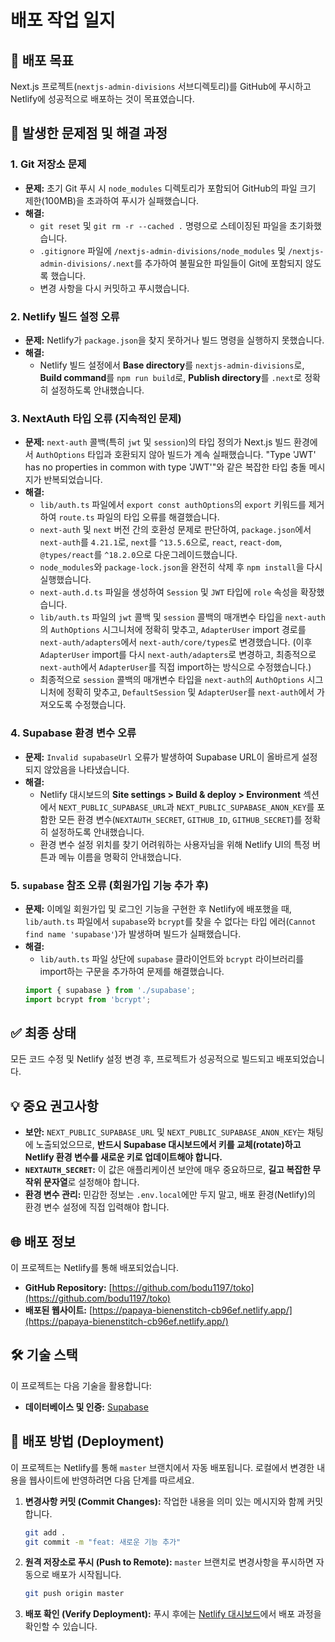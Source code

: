 # 배포 작업 일지

## 🚀 배포 목표
Next.js 프로젝트(`nextjs-admin-divisions` 서브디렉토리)를 GitHub에 푸시하고 Netlify에 성공적으로 배포하는 것이 목표였습니다.

## 🚧 발생한 문제점 및 해결 과정

### 1. Git 저장소 문제
*   **문제:** 초기 Git 푸시 시 `node_modules` 디렉토리가 포함되어 GitHub의 파일 크기 제한(100MB)을 초과하여 푸시가 실패했습니다.
*   **해결:**
    *   `git reset` 및 `git rm -r --cached .` 명령으로 스테이징된 파일을 초기화했습니다.
    *   `.gitignore` 파일에 `/nextjs-admin-divisions/node_modules` 및 `/nextjs-admin-divisions/.next`를 추가하여 불필요한 파일들이 Git에 포함되지 않도록 했습니다.
    *   변경 사항을 다시 커밋하고 푸시했습니다.

### 2. Netlify 빌드 설정 오류
*   **문제:** Netlify가 `package.json`을 찾지 못하거나 빌드 명령을 실행하지 못했습니다.
*   **해결:**
    *   Netlify 빌드 설정에서 **Base directory**를 `nextjs-admin-divisions`로, **Build command**를 `npm run build`로, **Publish directory**를 `.next`로 정확히 설정하도록 안내했습니다.

### 3. NextAuth 타입 오류 (지속적인 문제)
*   **문제:** `next-auth` 콜백(특히 `jwt` 및 `session`)의 타입 정의가 Next.js 빌드 환경에서 `AuthOptions` 타입과 호환되지 않아 빌드가 계속 실패했습니다. "Type 'JWT' has no properties in common with type 'JWT'"와 같은 복잡한 타입 충돌 메시지가 반복되었습니다.
*   **해결:**
    *   `lib/auth.ts` 파일에서 `export const authOptions`의 `export` 키워드를 제거하여 `route.ts` 파일의 타입 오류를 해결했습니다.
    *   `next-auth` 및 `next` 버전 간의 호환성 문제로 판단하여, `package.json`에서 `next-auth`를 `4.21.1`로, `next`를 `^13.5.6`으로, `react`, `react-dom`, `@types/react`를 `^18.2.0`으로 다운그레이드했습니다.
    *   `node_modules`와 `package-lock.json`을 완전히 삭제 후 `npm install`을 다시 실행했습니다.
    *   `next-auth.d.ts` 파일을 생성하여 `Session` 및 `JWT` 타입에 `role` 속성을 확장했습니다.
    *   `lib/auth.ts` 파일의 `jwt` 콜백 및 `session` 콜백의 매개변수 타입을 `next-auth`의 `AuthOptions` 시그니처에 정확히 맞추고, `AdapterUser` import 경로를 `next-auth/adapters`에서 `next-auth/core/types`로 변경했습니다. (이후 `AdapterUser` import를 다시 `next-auth/adapters`로 변경하고, 최종적으로 `next-auth`에서 `AdapterUser`를 직접 import하는 방식으로 수정했습니다.)
    *   최종적으로 `session` 콜백의 매개변수 타입을 `next-auth`의 `AuthOptions` 시그니처에 정확히 맞추고, `DefaultSession` 및 `AdapterUser`를 `next-auth`에서 가져오도록 수정했습니다.

### 4. Supabase 환경 변수 오류
*   **문제:** `Invalid supabaseUrl` 오류가 발생하여 Supabase URL이 올바르게 설정되지 않았음을 나타냈습니다.
*   **해결:**
    *   Netlify 대시보드의 **Site settings > Build & deploy > Environment** 섹션에서 `NEXT_PUBLIC_SUPABASE_URL`과 `NEXT_PUBLIC_SUPABASE_ANON_KEY`를 포함한 모든 환경 변수(`NEXTAUTH_SECRET`, `GITHUB_ID`, `GITHUB_SECRET`)를 정확히 설정하도록 안내했습니다.
    *   환경 변수 설정 위치를 찾기 어려워하는 사용자님을 위해 Netlify UI의 특정 버튼과 메뉴 이름을 명확히 안내했습니다.

### 5. `supabase` 참조 오류 (회원가입 기능 추가 후)
*   **문제:** 이메일 회원가입 및 로그인 기능을 구현한 후 Netlify에 배포했을 때, `lib/auth.ts` 파일에서 `supabase`와 `bcrypt`를 찾을 수 없다는 타입 에러(`Cannot find name 'supabase'`)가 발생하며 빌드가 실패했습니다.
*   **해결:**
    *   `lib/auth.ts` 파일 상단에 `supabase` 클라이언트와 `bcrypt` 라이브러리를 import하는 구문을 추가하여 문제를 해결했습니다.
    ```typescript
    import { supabase } from './supabase';
    import bcrypt from 'bcrypt';
    ```

## ✅ 최종 상태
모든 코드 수정 및 Netlify 설정 변경 후, 프로젝트가 성공적으로 빌드되고 배포되었습니다.

## 💡 중요 권고사항
*   **보안:** `NEXT_PUBLIC_SUPABASE_URL` 및 `NEXT_PUBLIC_SUPABASE_ANON_KEY`는 채팅에 노출되었으므로, **반드시 Supabase 대시보드에서 키를 교체(rotate)하고 Netlify 환경 변수를 새로운 키로 업데이트해야 합니다.**
*   **`NEXTAUTH_SECRET`:** 이 값은 애플리케이션 보안에 매우 중요하므로, **길고 복잡한 무작위 문자열**로 설정해야 합니다.
*   **환경 변수 관리:** 민감한 정보는 `.env.local`에만 두지 말고, 배포 환경(Netlify)의 환경 변수 설정에 직접 입력해야 합니다.

## 🌐 배포 정보

이 프로젝트는 Netlify를 통해 배포되었습니다.

*   **GitHub Repository:** [https://github.com/bodu1197/toko](https://github.com/bodu1197/toko)
*   **배포된 웹사이트:** [https://papaya-bienenstitch-cb96ef.netlify.app/](https://papaya-bienenstitch-cb96ef.netlify.app/)

## 🛠️ 기술 스택

이 프로젝트는 다음 기술을 활용합니다:

*   **데이터베이스 및 인증:** [Supabase](https://supabase.com/)

## 🚀 배포 방법 (Deployment)

이 프로젝트는 Netlify를 통해 `master` 브랜치에서 자동 배포됩니다. 로컬에서 변경한 내용을 웹사이트에 반영하려면 다음 단계를 따르세요.

1.  **변경사항 커밋 (Commit Changes):**
    작업한 내용을 의미 있는 메시지와 함께 커밋합니다.
    ```bash
    git add .
    git commit -m "feat: 새로운 기능 추가"
    ```

2.  **원격 저장소로 푸시 (Push to Remote):**
    `master` 브랜치로 변경사항을 푸시하면 자동으로 배포가 시작됩니다.
    ```bash
    git push origin master
    ```

3.  **배포 확인 (Verify Deployment):**
    푸시 후에는 [Netlify 대시보드](https://app.netlify.com/projects/papaya-bienenstitch-cb96ef/overview)에서 배포 과정을 확인할 수 있습니다.
